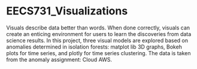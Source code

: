 # EECS731_Visualizations


Visuals describe data better than words. When done correctly, visuals can create an enticing environment for users to learn the discoveries from data science results. In this project, three visual models are explored based on anomalies determined in isolation forests: matplot lib 3D graphs, Bokeh plots for time series, and plotly for time series clustering. The data is taken from the anomaly assignment: Cloud AWS.
